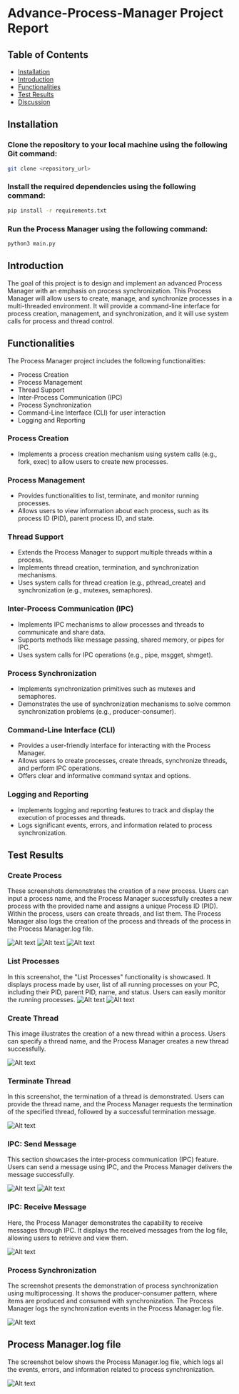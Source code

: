 # Advance-Process-Manager Project Report

## Table of Contents
- [Installation](#installation)
- [Introduction](#introduction)
- [Functionalities](#functionalities)
- [Test Results](#test-results)
- [Discussion](#discussion)

## Installation

### Clone the repository to your local machine using the following Git command:
```bash 
git clone <repository_url> 
```

### Install the required dependencies using the following command:
```bash 
pip install -r requirements.txt 
```

### Run the Process Manager using the following command:
```bash 
python3 main.py
```

## Introduction
The goal of this project is to design and implement an advanced Process Manager with an emphasis on process synchronization. This Process Manager will allow users to create, manage, and synchronize processes in a multi-threaded environment. It will provide a command-line interface for process creation, management, and synchronization, and it will use system calls for process and thread control.

## Functionalities 

The Process Manager project includes the following functionalities:
- Process Creation
- Process Management
- Thread Support
- Inter-Process Communication (IPC)
- Process Synchronization
- Command-Line Interface (CLI) for user interaction
- Logging and Reporting

### Process Creation
- Implements a process creation mechanism using system calls (e.g., fork, exec) to allow users to create new processes.

### Process Management
- Provides functionalities to list, terminate, and monitor running processes.
- Allows users to view information about each process, such as its process ID (PID), parent process ID, and state.

### Thread Support
- Extends the Process Manager to support multiple threads within a process.
- Implements thread creation, termination, and synchronization mechanisms.
- Uses system calls for thread creation (e.g., pthread_create) and synchronization (e.g., mutexes, semaphores).

### Inter-Process Communication (IPC)
- Implements IPC mechanisms to allow processes and threads to communicate and share data.
- Supports methods like message passing, shared memory, or pipes for IPC.
- Uses system calls for IPC operations (e.g., pipe, msgget, shmget).

### Process Synchronization
- Implements synchronization primitives such as mutexes and semaphores.
- Demonstrates the use of synchronization mechanisms to solve common synchronization problems (e.g., producer-consumer).

### Command-Line Interface (CLI)
- Provides a user-friendly interface for interacting with the Process Manager.
- Allows users to create processes, create threads, synchronize threads, and perform IPC operations.
- Offers clear and informative command syntax and options.

### Logging and Reporting
- Implements logging and reporting features to track and display the execution of processes and threads.
- Logs significant events, errors, and information related to process synchronization.

## Test Results
### Create Process
These screenshots demonstrates the creation of a new process. Users can input a process name, and the Process Manager successfully creates a new process with the provided name and assigns a unique Process ID (PID). Within the process, users can create threads, and list them. The Process Manager also logs the creation of the process and threads of the process in the Process Manager.log file.

![Alt text](/imgs/image-0.png)
![Alt text](/imgs/image.png)
![Alt text](/imgs/image-1.png)

### List Processes
In this screenshot, the "List Processes" functionality is showcased. It displays process made by user, list of all running processes on your PC, including their PID, parent PID, name, and status. Users can easily monitor the running processes.
![Alt text](/imgs/image-2.png)
![Alt text](/imgs/image-3.png)

### Create Thread
This image illustrates the creation of a new thread within a process. Users can specify a thread name, and the Process Manager creates a new thread successfully.

![Alt text](/imgs/image-4.png)

### Terminate Thread
In this screenshot, the termination of a thread is demonstrated. Users can provide the thread name, and the Process Manager requests the termination of the specified thread, followed by a successful termination message. 

![Alt text](/imgs/image-5.png)

### IPC: Send Message
This section showcases the inter-process communication (IPC) feature. Users can send a message using IPC, and the Process Manager delivers the message successfully.

![Alt text](/imgs/image-6.png)
![Alt text](/imgs/image-7.png)

### IPC: Receive Message
Here, the Process Manager demonstrates the capability to receive messages through IPC. It displays the received messages from the log file, allowing users to retrieve and view them.

![Alt text](/imgs/image-8.png)

### Process Synchronization
The screenshot presents the demonstration of process synchronization using multiprocessing. It shows the producer-consumer pattern, where items are produced and consumed with synchronization. The Process Manager logs the synchronization events in the Process Manager.log file.

![Alt text](/imgs/image-9.png)

## Process Manager.log file
The screenshot below shows the Process Manager.log file, which logs all the events, errors, and information related to process synchronization.

![Alt text](/imgs/image-10.png)